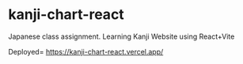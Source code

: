# kanji-chart-react
 Japanese class assignment. Learning Kanji Website using React+Vite

Deployed=
 https://kanji-chart-react.vercel.app/
 
